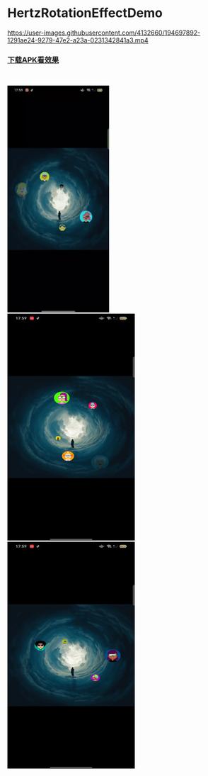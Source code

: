 # HertzRotationEffectDemo
https://user-images.githubusercontent.com/4132660/194697892-1291ae24-9279-47e2-a23a-0231342841a3.mp4
<br/>
<h3><a href="https://github.com/gtfxhygr/HertzRotationEffectDemo/blob/main/demo.apk">下载APK看效果</a></h3>
<br/>
<p >
  <img  with="288"  height="512" src="https://github.com/gtfxhygr/HertzRotationEffectDemo/blob/main/img/Out_1665201092352.gif">
  <img width="288" height="512" src="https://github.com/gtfxhygr/HertzRotationEffectDemo/blob/main/img/1665199057028.png">
  <img width="288" height="512" src="https://github.com/gtfxhygr/HertzRotationEffectDemo/blob/main/img/1665199067553.png">
 </p>


